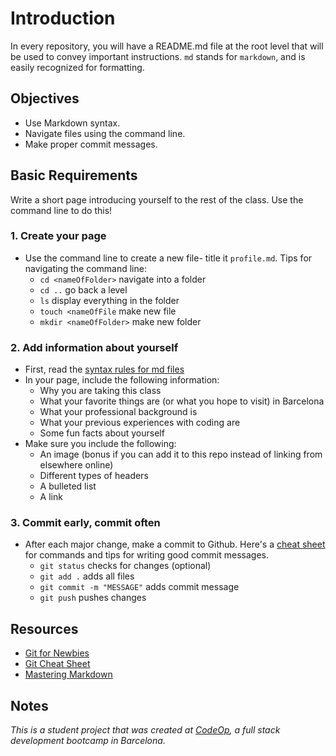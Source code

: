 # Introduction

In every repository, you will have a README.md file at the root level that will be used to convey important instructions. `md` stands for `markdown`, and is easily recognized for formatting.

## Objectives

- Use Markdown syntax.
- Navigate files using the command line.
- Make proper commit messages.

## Basic Requirements

Write a short page introducing yourself to the rest of the class. Use the command line to do this!

### 1. Create your page

- Use the command line to create a new file- title it `profile.md`. Tips for navigating the command line:
  - `cd <nameOfFolder>` navigate into a folder
  - `cd ..` go back a level
  - `ls` display everything in the folder
  - `touch <nameOfFile` make new file
  - `mkdir <nameOfFolder>` make new folder

### 2. Add information about yourself

- First, read the [syntax rules for md files](https://guides.github.com/features/mastering-markdown/)
- In your page, include the following information:
  - Why you are taking this class
  - What your favorite things are (or what you hope to visit) in Barcelona
  - What your professional background is
  - What your previous experiences with coding are
  - Some fun facts about yourself
- Make sure you include the following:
  - An image (bonus if you can add it to this repo instead of linking from elsewhere online)
  - Different types of headers
  - A bulleted list
  - A link

### 3. Commit early, commit often

- After each major change, make a commit to Github. Here's a [cheat sheet](https://www.git-tower.com/blog/git-cheat-sheet) for commands and tips for writing good commit messages.
  - `git status` checks for changes (optional)
  - `git add .` adds all files
  - `git commit -m "MESSAGE"` adds commit message
  - `git push` pushes changes

## Resources

- [Git for Newbies](http://anitacheng.com/git-for-non-developers)
- [Git Cheat Sheet](https://www.git-tower.com/blog/git-cheat-sheet)
- [Mastering Markdown](https://guides.github.com/features/mastering-markdown/)

## Notes

_This is a student project that was created at [CodeOp](http://CodeOp.tech), a full stack development bootcamp in Barcelona._
